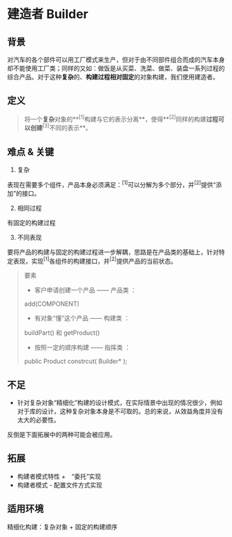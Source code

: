 # 建造者 Builder
## 背景
对汽车的各个部件可以用工厂模式来生产，但对于由不同部件组合而成的汽车本身却不能使用工厂类；同样的又如：做饭是从买菜、洗菜、做菜、装盘一系列过程的综合产品。对于这种**复杂**的、**构建过程相对固定**的对象构建，我们使用建造者。

## 定义
>将一个**复杂**对象的**<sup>[1]</sup>构建与它的表示分离**，使得**<sup>[2]</sup>同样的构建**过程可以创建**<sup>[3]</sup>不同的表示**。

## 难点 & 关键
1. 复杂

  表现在需要多个组件，产品本身必须满足：<sup>[1]</sup>可以分解为多个部分，并<sup>[2]</sup>提供“添加”的接口。
  
2. 相同过程
  
  有固定的构建过程
  
3. 不同表现
  
  要将产品的构建与固定的构建过程进一步解耦，思路是在产品类的基础上，针对特定表现，实现<sup>[1]</sup>各组件的构建接口，并<sup>[2]</sup>提供产品的当前状态。
  
> 要素
> + 客户申请创建一个产品 —— 产品类 ： 
> 
>  add(COMPONENT)
> + 有对象“懂”这个产品 —— 构建类 ： 
> 
>  buildPart() 和  getProduct()
> + 按照一定的顺序构建 —— 指挥类 ： 
> 
>  public  Product  constrcut( Builder* );

## 不足
+ 针对复杂对象“精细化”构建的设计模式，在实际情景中出现的情况很少，例如对于库的设计，这种复杂对象本身是不可取的。总的来说，从效益角度并没有太大的必要性。

反倒是下面拓展中的两种可能会被应用。

## 拓展
+ 构建者模式特性 +　“委托”实现
+ 构建者模式 - 配置文件方式实现

## 适用环境
精细化构建：复杂对象 + 固定的构建顺序